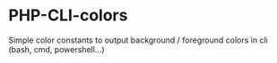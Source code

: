 # PHP-CLI-colors
Simple color constants to output background / foreground colors in cli (bash, cmd, powershell...)
